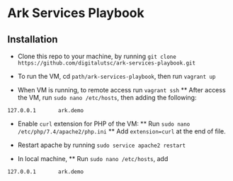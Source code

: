 # Ark Services Playbook

## Installation

* Clone this repo to your machine, by running `git clone https://github.com/digitalutsc/ark-services-playbook.git`
* To run the VM, cd `path/ark-services-playbook`, then run `vagrant up`

* When VM is running, to remote access run `vagrant ssh`
** After access the VM, run `sudo nano /etc/hosts`, then adding the following:

```
127.0.0.1       ark.demo
```

* Enable `curl` extension for PHP of the VM: 
** Run `sudo nano /etc/php/7.4/apache2/php.ini`
** Add `extension=curl` at the end of file.

* Restart apache by running `sudo service apache2 restart`


* In local machine, 
** Run `sudo nano /etc/hosts`, add 

```
127.0.0.1       ark.demo
```

